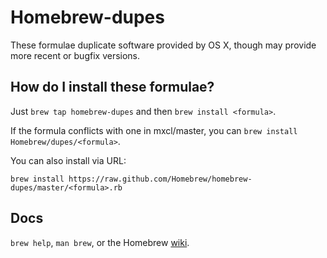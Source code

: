 Homebrew-dupes
==============
These formulae duplicate software provided by OS X, though may provide more recent or bugfix versions.

How do I install these formulae?
--------------------------------
Just `brew tap homebrew-dupes` and then `brew install <formula>`.

If the formula conflicts with one in mxcl/master, you can `brew install Homebrew/dupes/<formula>`.

You can also install via URL:

```
brew install https://raw.github.com/Homebrew/homebrew-dupes/master/<formula>.rb
```

Docs
----
`brew help`, `man brew`, or the Homebrew [wiki][].

[wiki]:http://wiki.github.com/mxcl/homebrew
